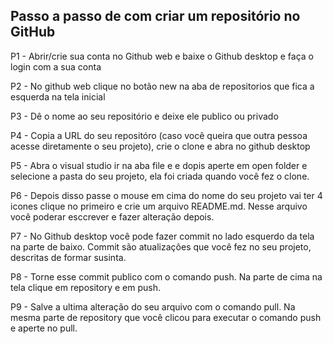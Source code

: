 ## Passo a passo de com criar um repositório no GitHub

P1 - Abrir/crie sua conta no Github web e baixe o Github desktop e faça o login com a sua conta

P2 - No github web clique no botão new na aba de repositorios que fica a esquerda na tela inicial

P3 - Dê o nome ao seu repositório e deixe ele publico ou privado

P4 - Copia a URL do seu repositóro (caso você queira que outra pessoa acesse diretamente o seu projeto), crie o clone e abra no github desktop

P5 - Abra o visual studio ir na aba file e e dopis aperte em open folder e selecione a pasta do seu projeto, ela foi criada quando você fez o clone.

P6 - Depois disso passe o mouse em cima do nome do seu projeto vai ter 4 icones clique no primeiro e crie um arquivo README.md. Nesse arquivo você poderar esccrever e fazer alteração depois.

P7 - No Github desktop você pode fazer commit no lado esquerdo da tela na parte de baixo. Commit são atualizaçôes que você fez no seu projeto, descritas de formar susinta.

P8 - Torne esse commit publico com o comando push. Na parte de cima na tela clique em repository e em push.

P9 - Salve a ultima alteração do seu arquivo com o comando pull. Na mesma parte de repository que você clicou para executar o comando push e aperte no pull.